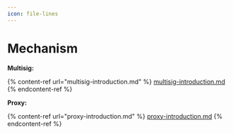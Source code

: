 ```yaml
---
icon: file-lines
---
```


# Mechanism

**Multisig:**

{% content-ref url="multisig-introduction.md" %}
[multisig-introduction.md](multisig-introduction.md)
{% endcontent-ref %}

**Proxy:**

{% content-ref url="proxy-introduction.md" %}
[proxy-introduction.md](proxy-introduction.md)
{% endcontent-ref %}
